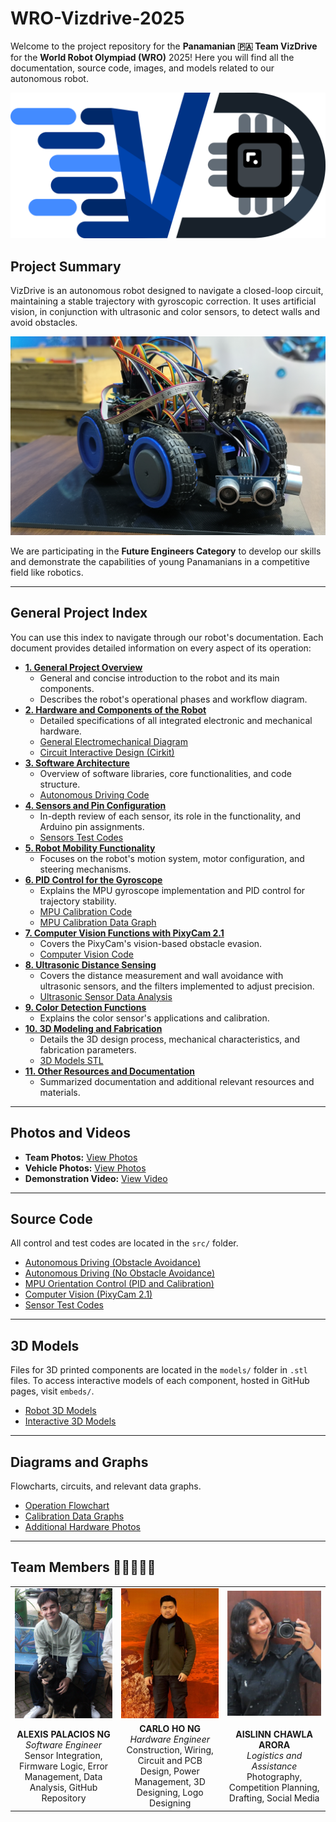 # WRO-Vizdrive-2025

Welcome to the project repository for the **Panamanian 🇵🇦 Team VizDrive** for the **World Robot Olympiad (WRO)** 2025!
Here you will find all the documentation, source code, images, and models related to our autonomous robot.

![Vizdrive Logo)](./assets/model_photos/Vizdrive_logo.png)

## Project Summary

VizDrive is an autonomous robot designed to navigate a closed-loop circuit, maintaining a stable trajectory with gyroscopic correction. It uses artificial vision, in conjunction with ultrasonic and color sensors, to detect walls and avoid obstacles.

![Vizdrive Overview](./assets/hardware_photos/imagen%20(26).jpg)

We are participating in the **Future Engineers Category** to develop our skills and demonstrate the capabilities of young Panamanians in a competitive field like robotics.

---

## General Project Index

You can use this index to navigate through our robot's documentation. Each document provides detailed information on every aspect of its operation:

* [**1. General Project Overview**](./docs/01_project_overview.md)
  * General and concise introduction to the robot and its main components.
  * Describes the robot's operational phases and workflow diagram.
* [**2. Hardware and Components of the Robot**](./docs/02_hardware_components.md)
  * Detailed specifications of all integrated electronic and mechanical hardware.
  * [General Electromechanical Diagram](./schemes/electromechanical_diagram.png)
  * [Circuit Interactive Design (Cirkit)](https://vizdrive.github.io/VizDrive_WRO2025/embeds/interactive_circuit)
* [**3. Software Architecture**](./docs/03_software_architecture.md)
  * Overview of software libraries, core functionalities, and code structure.
  * [Autonomous Driving Code](./src/main_control/Vizdrive_WRO_code.ino)
* [**4. Sensors and Pin Configuration**](./docs/04_sensors_and_pin_configuration.md)
  * In-depth review of each sensor, its role in the functionality, and Arduino pin assignments.
  * [Sensors Test Codes](./src/test_code/)
* [**5. Robot Mobility Functionality**](./docs/05_robot_mobility.md)
  * Focuses on the robot's motion system, motor configuration, and steering mechanisms.
* [**6. PID Control for the Gyroscope**](./docs/06_pid_gyroscope_control.md)
  * Explains the MPU gyroscope implementation and PID control for trajectory stability.
  * [MPU Calibration Code](./src/main_control/mpu_orientation_control/mpu_calibration)
  * [MPU Calibration Data Graph](./assets/data_graphs/mpu_calibration_graph.png)
* [**7. Computer Vision Functions with PixyCam 2.1**](./docs/07_pixycam_computer_vision.md)
  * Covers the PixyCam's vision-based obstacle evasion.
  * [Computer Vision Code](./src/computer_vision/pixycam_functions.ino)
* [**8. Ultrasonic Distance Sensing**](./docs/08_ultrasonic_distance_sensing.md)
  * Covers the distance measurement and wall avoidance with ultrasonic sensors, and the filters implemented to adjust precision.
  * [Ultrasonic Sensor Data Analysis](./assets/data_graphs/Ultrasonic%20Sensors%20Data%20Analysis.xlsx)
* [**9. Color Detection Functions**](./docs/09_color_detection.md)
  * Explains the color sensor's applications and calibration.
* [**10. 3D Modeling and Fabrication**](./docs/10_3d_modeling.md)
  * Details the 3D design process, mechanical characteristics, and fabrication parameters.
  * [3D Models STL](./models/)
* [**11. Other Resources and Documentation**](./docs/11_other_resources.md)
  * Summarized documentation and additional relevant resources and materials.

---

## Photos and Videos

* **Team Photos:** [View Photos](./t-photos/)
* **Vehicle Photos:** [View Photos](./v-photos/)
* **Demonstration Video:** [View Video](./video/driving_demonstration.md)

---

## Source Code

All control and test codes are located in the `src/` folder.

* [Autonomous Driving (Obstacle Avoidance)](./src/main_control/Vizdrive_WRO_code.ino/)
* [Autonomous Driving (No Obstacle Avoidance)](./src/main_control/no_obstacle_avoidance.ino/)
* [MPU Orientation Control (PID and Calibration)](./src/mpu_orientation_control/)
* [Computer Vision (PixyCam 2.1)](./src/computer_vision/computer_vision.ino/)
* [Sensor Test Codes](./src/test_code/)

---

## 3D Models

Files for 3D printed components are located in the `models/` folder in `.stl` files.
To access interactive models of each component, hosted in GitHub pages, visit `embeds/`.

* [Robot 3D Models](./models/)
* [Interactive 3D Models]([./embeds/](https://vizdrive.github.io/VizDrive_WRO2025/embeds/))

---

## Diagrams and Graphs

Flowcharts, circuits, and relevant data graphs.

* [Operation Flowchart](./assets/flowcharts/flowchart.png)
* [Calibration Data Graphs](./assets/data_graphs/)
* [Additional Hardware Photos](./assets/hardware_photos/)

---

## Team Members 🙋‍♂️🙋🙋‍♀️

|                                                       |                                                              |                                                        |
|:-----------------------------------------------------:|:-----------------------------------------------------------:|:-------------------------------------------------------:|
| ![Alexis Palacios](./t-photos/alexis_1.jpg)           | ![Carlo Ho](./t-photos/carlo_1.jpg)                         | ![Aislinn Chawla](./t-photos/aislinn_1.jpg) |
| **ALEXIS PALACIOS NG** <br> *Software Engineer* <br> Sensor Integration, Firmware Logic, Error Management, Data Analysis, GitHub Repository | **CARLO HO NG** <br> *Hardware Engineer* <br> Construction, Wiring, Circuit and PCB Design, Power Management, 3D Designing, Logo Designing | **AISLINN CHAWLA ARORA** <br> *Logistics and Assistance* <br> Photography, Competition Planning, Drafting, Social Media |
